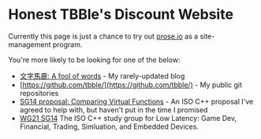 # Honest TBBle's Discount Website

Currently this page is just a chance to try out [prose.io](http://prose.io/) as a site-management program.

You're more likely to be looking for one of the below:
* [文字馬鹿: A fool of words](https://blog.tbble.org/) - My rarely-updated blog
* [https://github.com/tbble/](https://github.com/tbble/) - My public git repositories
* [SG14 proposal: Comparing Virtual Functions](https://github.com/WG21-SG14/SG14-comparing-virtual-functions) - An ISO C++ proposal I've agreed to help with, but haven't put in the time I promised
* [WG21 SG14](https://groups.google.com/a/isocpp.org/forum/?fromgroups=#!forum/sg14) The ISO C++ study group for Low Latency: Game Dev, Financial, Trading, Simluation, and Embedded Devices.